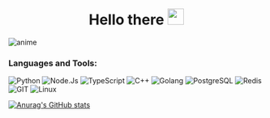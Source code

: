 <h1 align="center">Hello there
<img src="https://github.com/blackcater/blackcater/raw/main/images/Hi.gif" height="32"/></h1>

![anime](https://count.getloli.com/get/@dinozzzzzawrik?theme=moebooru)

### Languages and Tools:
![Python](https://img.shields.io/badge/-Python3.10-9cf)
![Node.Js](https://img.shields.io/badge/-NodeJs-9cf)
![TypeScript](https://img.shields.io/badge/-TypeScript-9cf)
![C++](https://img.shields.io/badge/-C++-9cf)
![Golang](https://img.shields.io/badge/-Golang-9cf)
![PostgreSQL](https://img.shields.io/badge/-PostgreSQL-9cf)
![Redis](https://img.shields.io/badge/-Redis-9cf)
![GIT](https://img.shields.io/badge/-GIT-9cf)
![Linux](https://img.shields.io/badge/-Linux-9cf)

[![Anurag's GitHub stats](https://github-readme-stats.vercel.app/api?username=bilenko-ha1305)](https://github.com/anuraghazra/github-readme-stats)
